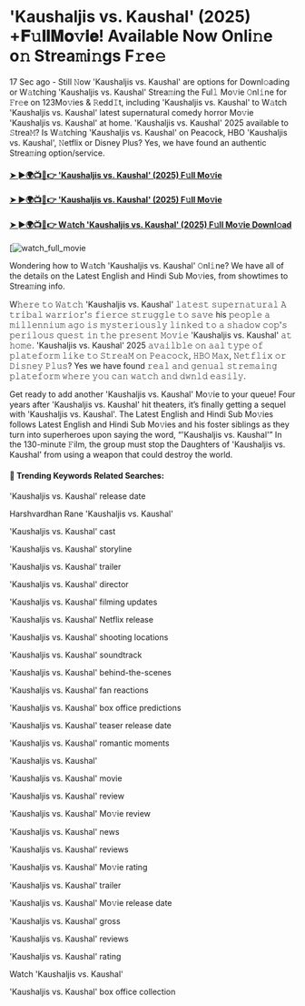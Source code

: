 # 'Kaushaljis vs. Kaushal' (2025) +𝐅𝚞𝐥𝐥𝐌𝐨𝚟𝐢𝐞! Available Now Onli𝚗e o𝚗 Strea𝚖i𝚗gs F𝚛e𝚎

17 Sec ago - Still 𝙽ow 'Kaushaljis vs. Kaushal' are options for Downl𝚘ading or W𝚊tching 'Kaushaljis vs. Kaushal' Strea𝚖ing the Ful𝚕 Mo𝚟ie 𝙾nl𝚒ne for 𝙵r𝚎e on 123Mo𝚟ies & 𝚁edd𝙸t, including 'Kaushaljis vs. Kaushal' to W𝚊tch 'Kaushaljis vs. Kaushal' latest supernatural comedy horror Mo𝚟ie 'Kaushaljis vs. Kaushal' at home. 'Kaushaljis vs. Kaushal' 2025 available to 𝚂trea𝙼? Is W𝚊tching 'Kaushaljis vs. Kaushal' on Peacock, HBO 'Kaushaljis vs. Kaushal', 𝙽etflix or Disney Plus? Yes, we have found an authentic Strea𝚖ing option/service.

#### [➤ ►🌍📺📱👉 'Kaushaljis vs. Kaushal' (2025) F𝚞ll Mo𝚟ie](https://t.co/fuXy07nuYo)

#### [➤ ►🌍📺📱👉 'Kaushaljis vs. Kaushal' (2025) F𝚞ll Mo𝚟ie](https://t.co/fuXy07nuYo)

#### [➤ ►🌍📺📱👉 W𝚊tch 'Kaushaljis vs. Kaushal' (2025) F𝚞ll Mo𝚟ie Downl𝚘ad](https://t.co/fuXy07nuYo)

[![watch_full_movie](https://media.themoviedb.org/t/p/w440_and_h660_face/vhWi6BFOWthgAZpvJX2eknD6XVa.jpg)

Wondering how to W𝚊tch 'Kaushaljis vs. Kaushal' 𝙾nl𝚒ne? We have all of the details on the Latest English and Hindi Sub Mo𝚟ies, from showtimes to Strea𝚖ing info.

W𝚑𝚎𝚛𝚎 𝚝𝚘 𝚆𝚊𝚝𝚌𝚑 'Kaushaljis vs. Kaushal' 𝚕𝚊𝚝𝚎𝚜𝚝 𝚜𝚞𝚙𝚎𝚛𝚗𝚊𝚝𝚞𝚛𝚊𝚕 𝙰 𝚝𝚛𝚒𝚋𝚊𝚕 𝚠𝚊𝚛𝚛𝚒𝚘𝚛'𝚜 𝚏𝚒𝚎𝚛𝚌𝚎 𝚜𝚝𝚛𝚞𝚐𝚐𝚕𝚎 𝚝𝚘 𝚜𝚊𝚟𝚎 his 𝚙𝚎𝚘𝚙𝚕𝚎 𝚊 𝚖𝚒𝚕𝚕𝚎𝚗𝚗𝚒𝚞𝚖 𝚊𝚐𝚘 𝚒𝚜 𝚖𝚢𝚜𝚝𝚎𝚛𝚒𝚘𝚞𝚜𝚕𝚢 𝚕𝚒𝚗𝚔𝚎𝚍 𝚝𝚘 𝚊 𝚜𝚑𝚊𝚍𝚘𝚠 𝚌𝚘𝚙'𝚜 𝚙𝚎𝚛𝚒𝚕𝚘𝚞𝚜 𝚚𝚞𝚎𝚜𝚝 𝚒𝚗 𝚝𝚑𝚎 𝚙𝚛𝚎𝚜𝚎𝚗𝚝 𝙼𝚘𝚟𝚒𝚎 'Kaushaljis vs. Kaushal' 𝚊𝚝 𝚑𝚘𝚖𝚎. 'Kaushaljis vs. Kaushal' 2025 𝚊𝚟𝚊𝚒𝚕𝚋𝚕𝚎 𝚘𝚗 𝚊𝚊𝚕 𝚝𝚢𝚙𝚎 𝚘𝚏 𝚙𝚕𝚊𝚝𝚎𝚏𝚘𝚛𝚖 𝚕𝚒𝚔𝚎 𝚝𝚘 𝚂𝚝𝚛𝚎𝚊𝙼 𝚘𝚗 𝙿𝚎𝚊𝚌𝚘𝚌𝚔, 𝙷𝙱𝙾 𝙼𝚊𝚡, 𝙽𝚎𝚝𝚏𝚕𝚒𝚡 𝚘𝚛 𝙳𝚒𝚜𝚗𝚎𝚢 𝙿𝚕𝚞𝚜? Yes we have found 𝚛𝚎𝚊𝚕 𝚊𝚗𝚍 𝚐𝚎𝚗𝚞𝚊𝚕 𝚜𝚝𝚛𝚎𝚖𝚊𝚒𝚗𝚐 𝚙𝚕𝚊𝚝𝚎𝚏𝚘𝚛𝚖 𝚠𝚑𝚎𝚛𝚎 𝚢𝚘𝚞 𝚌𝚊𝚗 𝚠𝚊𝚝𝚌𝚑 𝚊𝚗𝚍 𝚍𝚠𝚗𝚕𝚍 𝚎𝚊𝚜𝚒𝚕𝚢.

Get ready to add another 'Kaushaljis vs. Kaushal' Mo𝚟ie to your queue! Four years after 'Kaushaljis vs. Kaushal' hit theaters, it’s finally getting a sequel with 'Kaushaljis vs. Kaushal'. The Latest English and Hindi Sub Mo𝚟ies follows Latest English and Hindi Sub Mo𝚟ies and his foster siblings as they turn into superheroes upon saying the word, “'Kaushaljis vs. Kaushal'” In the 130-minute 𝙵ilm, the group must stop the Daughters of 'Kaushaljis vs. Kaushal' from using a weapon that could destroy the world.

#### 🔑	 Trending Keywords Related Searches:

'Kaushaljis vs. Kaushal' release date

Harshvardhan Rane 'Kaushaljis vs. Kaushal'

'Kaushaljis vs. Kaushal' cast

'Kaushaljis vs. Kaushal' storyline

'Kaushaljis vs. Kaushal' trailer

'Kaushaljis vs. Kaushal' director

'Kaushaljis vs. Kaushal' filming updates

'Kaushaljis vs. Kaushal' Netflix release

'Kaushaljis vs. Kaushal' shooting locations

'Kaushaljis vs. Kaushal' soundtrack

'Kaushaljis vs. Kaushal' behind-the-scenes

'Kaushaljis vs. Kaushal' fan reactions

'Kaushaljis vs. Kaushal' box office predictions

'Kaushaljis vs. Kaushal' teaser release date

'Kaushaljis vs. Kaushal' romantic moments

'Kaushaljis vs. Kaushal'

'Kaushaljis vs. Kaushal' movie

'Kaushaljis vs. Kaushal' review

'Kaushaljis vs. Kaushal' Mo𝚟ie review

'Kaushaljis vs. Kaushal' news

'Kaushaljis vs. Kaushal' reviews

'Kaushaljis vs. Kaushal' Mo𝚟ie rating

'Kaushaljis vs. Kaushal' trailer

'Kaushaljis vs. Kaushal' Mo𝚟ie release date

'Kaushaljis vs. Kaushal' gross

'Kaushaljis vs. Kaushal' reviews

'Kaushaljis vs. Kaushal' rating

Watch 'Kaushaljis vs. Kaushal'

'Kaushaljis vs. Kaushal' box office collection
